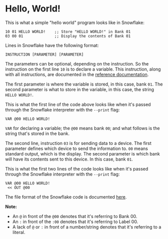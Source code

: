 # Hello, World!

This is what a simple "hello world" program looks like in Snowflake:

```
10 01 HELLO WORLD!    ;; Store "HELLO WORLD!" in Bank 01
03 00 01              ;; Display the contents of Bank 01
```

Lines in Snowflake have the following format:

```
INSTRUCTION [PARAMETER] [PARAMETER]
```

The parameters can be optional, depending on the instruction. So the instruction
on the first line `10` is to declare a variable. This instruction, along with all
instructions, are documented in the [reference documentation][6].

The first parameter is where the variable is stored, in this case, bank `01`. 
The second parameter is what to store in the variable, in this case, the 
string `HELLO WORLD!`. 

This is what the first line of the code above looks like when it's passed 
through the Snowflake interpreter with the `--print` flag:

```
VAR @00 HELLO WORLD!
```

`VAR` for declaring a variable; the `@00` means bank `00`; and what follows is
the string that's stored in the bank.

The second line, instruction `03` is for sending data to a device. The first
parameter defines which device to send the information to. `00` means standard
output, which is the display. The second parameter is which bank will have its
contents sent to this device. In this case, bank `01`.

This is what the first two lines of the code looks like when it's passed 
through the Snowflake interpreter with the `--print` flag:

```
VAR @00 HELLO WORLD!
 << OUT @00
```

The file format of the Snowflake code is documented [here][7].

[6]: instruction-set.md
[7]: file-format.md
[8]: project-structure.md

**Note:**

* An `@` in front of the `@00` denotes that it's referring to Bank 00.
* An `:` in front of the `:00` denotes that it's referring to Label 00.
* A lack of `@` or `:` in front of a number/string denotes that it's referring to a literal.
